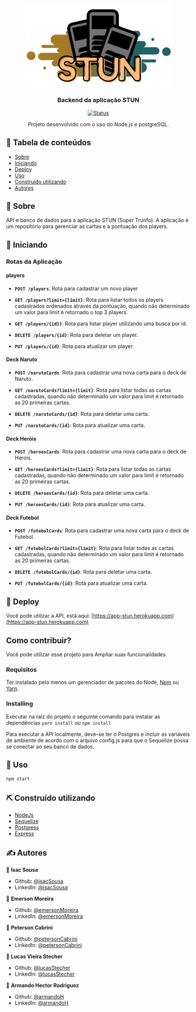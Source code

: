 <h2 align="center"><img src="../doc/STUN.png" width="400"></h2>

<h3 align="center">Backend da aplicação STUN</h3>

<div align="center">

[![Status](https://img.shields.io/badge/status-active-success.svg)]()

</div>

<div>

<p align="center"> Projeto desenvolvido com o uso do Node.js e postgreSQL. 
   <br>
</p>

## 📝 Tabela de conteúdos

- [Sobre](#about)
- [Iniciando](#getting_started)
- [Deploy](#deploy)
- [Uso](#usage)
- [Construído utilizando](#built_using)
- [Autores](#autores)

## 🧐 Sobre <a name = "about"></a>

API e banco de dados para a aplicação STUN (Super Trunfo). A aplicação é um repositório para gerenciar as cartas e a pontuação dos players.


## 🏁 Iniciando <a name = "getting_started"></a>

### Rotas da Aplicação
#### players
- **`POST /players`**: Rota para cadastrar um novo player

- **`GET /players?limit={limit}`**: Rota para listar todos os players cadastrados ordenados através da pontuação, quando não determinado um valor para limit é retornado o top 3 players.

- **`GET /players/{id}}`**: Rota para listar player utilizando uma busca por id.

- **`DELETE /players/{id}`**: Rota para deletar um player.

- **`PUT /players/{id}`**: Rota para atualizar um player.

#### Deck Naruto
- **`POST /narutoCards`**: Rota para cadastrar uma nova carta para o deck de Naruto.

- **`GET /narutoCards?limit={limit}`**: Rota para listar todas as cartas cadastradas, quando não determinado um valor para limit é retornado as 20 primeiras cartas.

- **`DELETE /narutoCards/{id}`**: Rota para deletar uma carta.

- **`PUT /narutoCards/{id}`**: Rota para atualizar uma carta.

#### Deck Heróis
- **`POST /heroesCards`**: Rota para cadastrar uma nova carta para o deck de Herois.

- **`GET /heroesCards?limit={limit}`**: Rota para listar todas as cartas cadastradas, quando não determinado um valor para limit é retornado as 20 primeiras cartas.

- **`DELETE /heroesCards/{id}`**: Rota para deletar uma carta.

- **`PUT /heroesCards/{id}`**: Rota para atualizar uma carta.

#### Deck Futebol
- **`POST /futebolCards`**: Rota para cadastrar uma nova carta para o deck de Futebol.

- **`GET /futebolCards?limit={limit}`**: Rota para listar todas as cartas cadastradas, quando não determinado um valor para limit é retornado as 20 primeiras cartas.

- **`DELETE /futebolCards/{id}`**: Rota para deletar uma carta.

- **`PUT /futebolCards/{id}`**: Rota para atualizar uma carta.

## 🚀 Deploy<a name = "deploy"></a>

Você pode utilizar a API, está aqui: [https://app-stun.herokuapp.com](https://app-stun.herokuapp.com)

<!-- ![Deploy API](https://i.gyazo.com/a96c1e3481fab9909a8f76f4b10bc3ad.gif) -->

## Como contribuir?

Você pode utilizar esse projeto para Ampliar suas funcionalidades.

### Requisitos

Ter instalado pelo menos um gerenciador de pacotes do Node, [Npm](https://www.npmjs.com/) ou [Yarn](https://yarnpkg.com/).

### Installing

Executar na raiz do projeto o seguinte comando para instalar as dependências `yarn install` ou `npm install`

Para executar a API localmente, deve-se ter o Postgres e incluir as variáveis de ambiente de acordo com o arquivo config.js para que o Sequelize possa se conectar ao seu banco de dados.

## 🎈 Uso <a name="usage"></a>

```sh
npm start
```
## ⛏️ Construído utilizando <a name = "built_using"></a>

- [NodeJs](https://nodejs.org/en/)
- [Sequelize](https://sequelize.org)
- [Postgress](https://www.postgresql.org/)
- [Express](https://expressjs.com/)


## ✍️ Autores <a name = "autores"></a>

👤 **Isac Sousa**

- Github: [@isacSousa](https://github.com/meIsacSousa)
- LinkedIn: [@isacSousa](https://www.linkedin.com/in/meisacsousa/)

👤 **Emerson Moreira**

- Github: [@emersonMoreira](https://github.com/eemr3)
- LinkedIn: [@emersonMoreira](https://www.linkedin.com/in/emerson-moreira/)

👤 **Peterson Cabrini**

- Github: [@petersonCabrini](https://github.com/petersoncabrini)
- LinkedIn: [@petersonCabrini](https://www.linkedin.com/in/petersoncabrini/)

👤 **Lucas Vieira Stecher**

- Github: [@lucasStecher](https://github.com/lucasstecher)
- LinkedIn: [@lucasStecher](https://www.linkedin.com/in/lucas-stecher/)

👤 **Armando Hector Rodriguez**

- Github: [@armandoH](https://github.com/armandoH99)
- LinkedIn: [@armandoH](https://www.linkedin.com/in/armando-hector-97a61519a)

